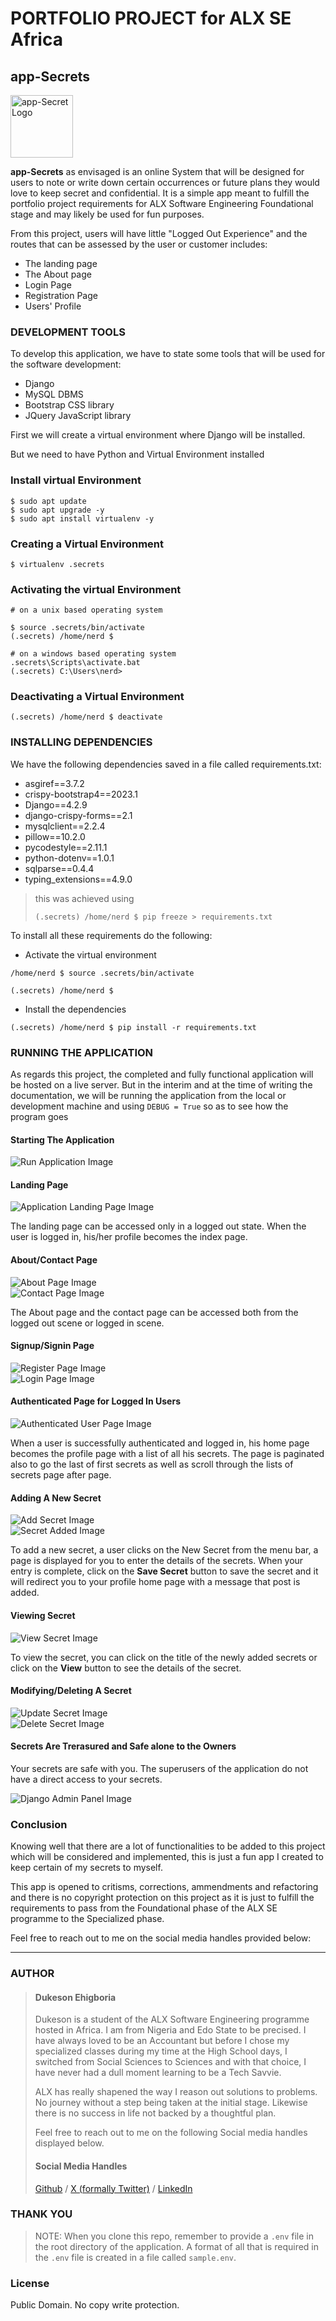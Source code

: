 # PORTFOLIO PROJECT for ALX SE Africa

## app-Secrets

<img src="https://github.com/Sampul-CodeMine/app-secrets/blob/main/screenshots/app_logo.png" alt="app-Secret Logo" style="width: 100px;">

<strong>app-Secrets</strong> as envisaged is an online System that will be designed for users to note or write down certain occurrences or future plans they would love to keep secret and confidential. It is a simple app meant to fulfill the portfolio project requirements for ALX Software Engineering Foundational stage and may likely be used for fun purposes.

From this project, users will have little "Logged Out Experience" and the routes that can be assessed by the user or customer includes:

- The landing page
- The About page
- Login Page
- Registration Page
- Users' Profile

### DEVELOPMENT TOOLS

To develop this application, we have to state some tools that will be used for the software development:

- Django
- MySQL DBMS
- Bootstrap CSS library
- JQuery JavaScript library

First we will create a virtual environment where Django will be installed.

But we need to have Python and Virtual Environment installed

### Install virtual Environment

```shell
$ sudo apt update
$ sudo apt upgrade -y
$ sudo apt install virtualenv -y
```

### Creating a Virtual Environment

```shell
$ virtualenv .secrets
```

### Activating the virtual Environment

```shell
# on a unix based operating system

$ source .secrets/bin/activate
(.secrets) /home/nerd $

# on a windows based operating system
.secrets\Scripts\activate.bat
(.secrets) C:\Users\nerd>
```

### Deactivating a Virtual Environment

```shell
(.secrets) /home/nerd $ deactivate
```

### INSTALLING DEPENDENCIES

We have the following dependencies saved in a file called requirements.txt:

- asgiref==3.7.2
- crispy-bootstrap4==2023.1
- Django==4.2.9
- django-crispy-forms==2.1
- mysqlclient==2.2.4
- pillow==10.2.0
- pycodestyle==2.11.1
- python-dotenv==1.0.1
- sqlparse==0.4.4
- typing_extensions==4.9.0


> this was achieved using
>
> ```shell
> (.secrets) /home/nerd $ pip freeze > requirements.txt
> ```

To install all these requirements do the following:

- Activate the virtual environment

```shell
/home/nerd $ source .secrets/bin/activate

(.secrets) /home/nerd $
```

- Install the dependencies

```shell
(.secrets) /home/nerd $ pip install -r requirements.txt
```

### RUNNING THE APPLICATION
As regards this project, the completed and fully functional application will be hosted on a live server. But in the interim and at the time of writing the documentation, we will be running the application from the local or development machine and using `DEBUG = True` so as to see how the program goes

#### Starting The Application

<img src="https://github.com/Sampul-CodeMine/app-secrets/blob/main/screenshots/run_app.png" alt="Run Application Image">

#### Landing Page

<img src="https://github.com/Sampul-CodeMine/app-secrets/blob/main/screenshots/landing_page.png" alt="Application Landing Page Image">

The landing page can be accessed only in a logged out state. When the user is logged in, his/her profile becomes the index page.

#### About/Contact Page

<img src="https://github.com/Sampul-CodeMine/app-secrets/blob/main/screenshots/about.png" alt="About Page Image">
<br>
<img src="https://github.com/Sampul-CodeMine/app-secrets/blob/main/screenshots/contact.png" alt="Contact Page Image">

The About page and the contact page can be accessed both from the logged out scene or logged in scene.

#### Signup/Signin Page

<img src="https://github.com/Sampul-CodeMine/app-secrets/blob/main/screenshots/register.png" alt="Register Page Image">
<br>
<img src="https://github.com/Sampul-CodeMine/app-secrets/blob/main/screenshots/login.png" alt="Login Page Image">


#### Authenticated Page for Logged In Users

<img src="https://github.com/Sampul-CodeMine/app-secrets/blob/main/screenshots/logged_in.png" alt="Authenticated User Page Image">

When a user is successfully authenticated and logged in, his home page becomes the profile page with a list of all his secrets. The page is paginated also to go the last of first secrets as well as scroll through the lists of secrets page after page.


#### Adding A New Secret

<img src="https://github.com/Sampul-CodeMine/app-secrets/blob/main/screenshots/add_post.png" alt="Add Secret Image">
<br>
<img src="https://github.com/Sampul-CodeMine/app-secrets/blob/main/screenshots/post_added.png" alt="Secret Added Image">

To add a new secret, a user clicks on the New Secret from the menu bar, a page is displayed for you to enter the details of the secrets. When your entry is complete, click on the <b>Save Secret</b> button to save the secret and it will redirect you to your profile home page with a message that post is added.


#### Viewing Secret

<img src="https://github.com/Sampul-CodeMine/app-secrets/blob/main/screenshots/post_details.png" alt="View Secret Image">

To view the secret, you can click on the title of the newly added secrets or click on the <b>View</b> button to see the details of the secret.


#### Modifying/Deleting A Secret

<img src="https://github.com/Sampul-CodeMine/app-secrets/blob/main/screenshots/modify_post.png" alt="Update Secret Image">
<br>
<img src="https://github.com/Sampul-CodeMine/app-secrets/blob/main/screenshots/delete_post.png" alt="Delete Secret Image">

#### Secrets Are Trerasured and Safe alone to the Owners

Your secrets are safe with you. The superusers of the application do not have a direct access to your secrets.

<img src="https://github.com/Sampul-CodeMine/app-secrets/blob/main/screenshots/admin_panel.png" alt="Django Admin Panel Image">


### Conclusion

Knowing well that there are a lot of functionalities to be added to this project which will be considered and implemented, this is just a fun app I created to keep certain of my secrets to myself. 

This app is opened to critisms, corrections, ammendments and refactoring and there is no copyright protection on this project as it is just to fulfill the requirements to pass from the Foundational phase of the ALX SE programme to the Specialized phase.

Feel free to reach out to me on the social media handles provided below:

---

### AUTHOR

> #### Dukeson Ehigboria
>
> Dukeson is a student of the ALX Software Engineering programme hosted in Africa. I am from Nigeria and Edo State to be precised. I have always loved to be an Accountant but before I chose my specialized classes during my time at the High School days, I switched from Social Sciences to Sciences and with that choice, I have never had a dull moment learning to be a Tech Savvie. 
>
> ALX has really shapened the way I reason out solutions to problems. No journey without a step being taken at the initial stage. Likewise there is no success in life not backed by a thoughtful plan.
>
> Feel free to reach out to me on the following Social media handles displayed below. 
>
> #### Social Media Handles
> [Github](https://github.com/Sampul-CodeMine) / [X (formally Twitter)](https://twitter.com/Sampul_CodeMine) / [LinkedIn](https://linkedin.com/in/dukeson-ehigboria)
>


### THANK YOU


> NOTE:
> When you clone this repo, remember to provide a `.env` file in the root directory of the application. A format of all that is required in the `.env` file is created in a file called `sample.env`.

### License

Public Domain. No copy write protection.


